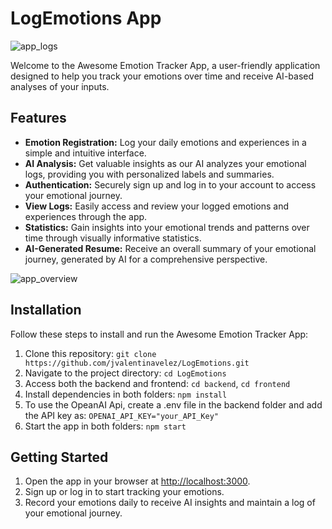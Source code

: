 # LogEmotions App

![app_logs](https://github.com/jvalentinavelez/LogEmotions/assets/55290812/b8ed3ea2-c849-4986-a75c-f59967febb61)

Welcome to the Awesome Emotion Tracker App, a user-friendly application designed to help you track your emotions over time and receive AI-based analyses of your inputs.

## Features

- **Emotion Registration:** Log your daily emotions and experiences in a simple and intuitive interface.
- **AI Analysis:** Get valuable insights as our AI analyzes your emotional logs, providing you with personalized labels and summaries.
- **Authentication:** Securely sign up and log in to your account to access your emotional journey.
- **View Logs:** Easily access and review your logged emotions and experiences through the app.
- **Statistics:** Gain insights into your emotional trends and patterns over time through visually informative statistics.
- **AI-Generated Resume:** Receive an overall summary of your emotional journey, generated by AI for a comprehensive perspective.

![app_overview](https://github.com/jvalentinavelez/LogEmotions/assets/55290812/8e6abdb7-b46d-4c21-9c00-420dc2700c7a)

## Installation

Follow these steps to install and run the Awesome Emotion Tracker App:

1. Clone this repository: `git clone https://github.com/jvalentinavelez/LogEmotions.git`
2. Navigate to the project directory: `cd LogEmotions`
3. Access both the backend and frontend: `cd backend`, `cd frontend`
4. Install dependencies in both folders: `npm install`
5. To use the OpeanAI Api, create a .env file in the backend folder and add the API key as: `OPENAI_API_KEY="your_API_Key"`
6. Start the app in both folders: `npm start`


## Getting Started

1. Open the app in your browser at [http://localhost:3000](http://localhost:3000).
2. Sign up or log in to start tracking your emotions.
3. Record your emotions daily to receive AI insights and maintain a log of your emotional journey.

